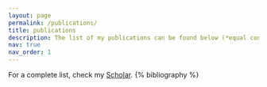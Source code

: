 ```yaml
---
layout: page
permalink: /publications/
title: publications
description: The list of my publications can be found below (*equal contribution). 
nav: true
nav_order: 1
---
```


<!-- _pages/publications.md -->
<div class="publications">
For a complete list, check my <a href="https://scholar.google.com/citations?user=M_OS-3kAAAAJ"> Scholar<a/>.
{% bibliography %}

</div>
